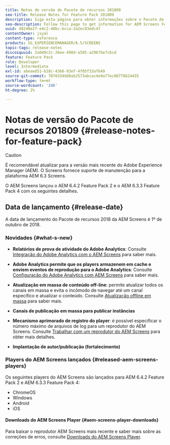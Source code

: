 ```yaml
---
title: Notas de versão do Pacote de recursos 201809
seo-title: Release Notes for Feature Pack 201809
description: Siga esta página para obter informações sobre o Pacote de recursos 2018 da AEM Screens lançado em 01 de outubro de 2018.
seo-description: Follow this page to get information for AEM Screens Feature Pack 201809 released on October 01, 2018.
uuid: 48240e27-e4c2-48bc-bcca-2a2ec93edc47
contentOwner: jsyal
content-type: reference
products: SG_EXPERIENCEMANAGER/6.5/SCREENS
topic-tags: release-notes
discoiquuid: 2a049c2c-26ee-498d-a505-a2967be7cbcd
feature: Feature Pack
role: Developer
level: Intermediate
exl-id: abeaed51-b18c-4366-93ef-4f05f33af649
source-git-commit: 707833ddd8ab2573abcac4e9a77ec88778624435
workflow-type: tm+mt
source-wordcount: '246'
ht-degree: 2%

---
```


# Notas de versão do Pacote de recursos 201809 {#release-notes-for-feature-pack}

>[!CAUTION]
>
>É recomendável atualizar para a versão mais recente do Adobe Experience Manager (AEM). O Screens fornece suporte de manutenção para a plataforma AEM 6.3 Screens.

O AEM Screens lançou o AEM 6.4.2 Feature Pack 2 e o AEM 6.3.3 Feature Pack 4 com os seguintes detalhes.

## Data de lançamento {#release-date}

A data de lançamento do Pacote de recursos 2018 da AEM Screens é 1º de outubro de 2018.

### Novidades {#what-s-new}

* **Relatórios de prova de atividade do Adobe Analytics**: Consulte [Integração do Adobe Analytics com o AEM Screens](adobe-analytics-integration-aem-screens.md) para saber mais.

* **Adobe Analytics permite que os players armazenem em cache e enviem eventos de reprodução para o Adobe Analytics**: Consulte [Configuração do Adobe Analytics com AEM Screens](configuring-adobe-analytics-aem-screens.md) para saber mais.

* **Atualização em massa de conteúdo off-line**: permite atualizar todos os canais em massa e evita o incômodo de navegar até um canal específico e atualizar o conteúdo. Consulte [Atualização offline em massa](bulk-offline-update.md) para saber mais.

* **Canais de publicação em massa para publicar instâncias**
* **Mecanismo aprimorado de registro do player**: é possível especificar o número máximo de arquivos de log para um reprodutor do AEM Screens. Consulte [Trabalhar com um reprodutor do AEM Screens](working-with-screens-player.md) para obter mais detalhes.

* **Implantação de autor/publicação (fortalecimento)**

### Players do AEM Screens lançados {#released-aem-screens-players}

Os seguintes players do AEM Screens são lançados para AEM 6.4.2 Feature Pack 2 e AEM 6.3.3 Feature Pack 4:

* ChromeOS
* Windows
* Android
* iOS

#### Downloads do AEM Screens Player {#aem-screens-player-downloads}

Para baixar o reprodutor AEM Screens mais recente e saber mais sobre as correções de erros, consulte [Downloads do AEM Screens Player](https://download.macromedia.com/screens/).
